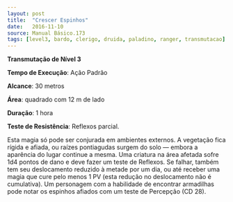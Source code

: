 ```yaml
---
layout: post
title:  "Crescer Espinhos"
date:   2016-11-10
source: Manual Básico.173
tags: [level3, bardo, clerigo, druida, paladino, ranger, transmutacao]
---
```


**Transmutação de Nível 3**

**Tempo de Execução**: Ação Padrão

**Alcance**: 30 metros

**Área**: quadrado com 12 m de lado

**Duração**: 1 hora

**Teste de Resistência**: Reflexos parcial.

Esta magia só pode ser conjurada em ambientes externos. A vegetação fica rígida e afiada, ou raízes pontiagudas surgem do solo — embora a aparência do lugar continue a mesma. Uma criatura na área afetada sofre 1d4 pontos de dano e deve fazer um teste de Reflexos. Se falhar, também tem seu deslocamento reduzido à metade por um dia, ou até receber uma magia que cure pelo menos 1 PV (esta redução no deslocamento não é cumulativa).
Um personagem com a habilidade de encontrar armadilhas pode notar os espinhos afiados com um teste de Percepção (CD 28).

